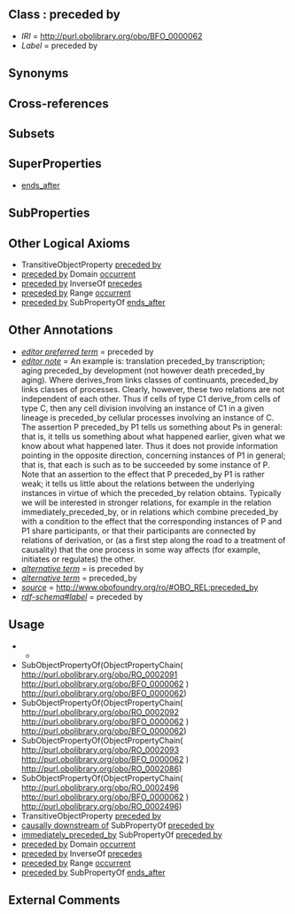 
## Class : preceded by

 * *IRI* = http://purl.obolibrary.org/obo/BFO_0000062
 * *Label* = preceded by

## Synonyms


## Cross-references


## Subsets


## SuperProperties

 * [ends_after](../../RO/86/RO_0002086.md)

## SubProperties


## Other Logical Axioms

 * TransitiveObjectProperty [preceded by](../../BFO/62/BFO_0000062.md)
 * [preceded by](../../BFO/62/BFO_0000062.md) Domain [occurrent](../../BFO/03/BFO_0000003.md)
 * [preceded by](../../BFO/62/BFO_0000062.md) InverseOf [precedes](../../BFO/63/BFO_0000063.md)
 * [preceded by](../../BFO/62/BFO_0000062.md) Range [occurrent](../../BFO/03/BFO_0000003.md)
 * [preceded by](../../BFO/62/BFO_0000062.md) SubPropertyOf [ends_after](../../RO/86/RO_0002086.md)

## Other Annotations

 * *[editor preferred term](../../IAO/11/IAO_0000111.md)* = preceded by
 * *[editor note](../../IAO/16/IAO_0000116.md)* = An example is: translation preceded_by transcription; aging preceded_by development (not however death preceded_by aging). Where derives_from links classes of continuants, preceded_by links classes of processes. Clearly, however, these two relations are not independent of each other. Thus if cells of type C1 derive_from cells of type C, then any cell division involving an instance of C1 in a given lineage is preceded_by cellular processes involving an instance of C.    The assertion P preceded_by P1 tells us something about Ps in general: that is, it tells us something about what happened earlier, given what we know about what happened later. Thus it does not provide information pointing in the opposite direction, concerning instances of P1 in general; that is, that each is such as to be succeeded by some instance of P. Note that an assertion to the effect that P preceded_by P1 is rather weak; it tells us little about the relations between the underlying instances in virtue of which the preceded_by relation obtains. Typically we will be interested in stronger relations, for example in the relation immediately_preceded_by, or in relations which combine preceded_by with a condition to the effect that the corresponding instances of P and P1 share participants, or that their participants are connected by relations of derivation, or (as a first step along the road to a treatment of causality) that the one process in some way affects (for example, initiates or regulates) the other.
 * *[alternative term](../../IAO/18/IAO_0000118.md)* = is preceded by
 * *[alternative term](../../IAO/18/IAO_0000118.md)* = preceded_by
 * *[source](../../ce/source.md)* = http://www.obofoundry.org/ro/#OBO_REL:preceded_by
 * *[rdf-schema#label](../../el/rdf-schema#label.md)* = preceded by

## Usage

 * -
 * SubObjectPropertyOf(ObjectPropertyChain( <http://purl.obolibrary.org/obo/RO_0002091> <http://purl.obolibrary.org/obo/BFO_0000062> ) <http://purl.obolibrary.org/obo/BFO_0000062>)
 * SubObjectPropertyOf(ObjectPropertyChain( <http://purl.obolibrary.org/obo/RO_0002092> <http://purl.obolibrary.org/obo/BFO_0000062> ) <http://purl.obolibrary.org/obo/BFO_0000062>)
 * SubObjectPropertyOf(ObjectPropertyChain( <http://purl.obolibrary.org/obo/RO_0002093> <http://purl.obolibrary.org/obo/BFO_0000062> ) <http://purl.obolibrary.org/obo/RO_0002086>)
 * SubObjectPropertyOf(ObjectPropertyChain( <http://purl.obolibrary.org/obo/RO_0002496> <http://purl.obolibrary.org/obo/BFO_0000062> ) <http://purl.obolibrary.org/obo/RO_0002496>)
 * TransitiveObjectProperty [preceded by](../../BFO/62/BFO_0000062.md)
 * [causally downstream of](../../RO/04/RO_0002404.md) SubPropertyOf [preceded by](../../BFO/62/BFO_0000062.md)
 * [immediately_preceded_by](../../RO/87/RO_0002087.md) SubPropertyOf [preceded by](../../BFO/62/BFO_0000062.md)
 * [preceded by](../../BFO/62/BFO_0000062.md) Domain [occurrent](../../BFO/03/BFO_0000003.md)
 * [preceded by](../../BFO/62/BFO_0000062.md) InverseOf [precedes](../../BFO/63/BFO_0000063.md)
 * [preceded by](../../BFO/62/BFO_0000062.md) Range [occurrent](../../BFO/03/BFO_0000003.md)
 * [preceded by](../../BFO/62/BFO_0000062.md) SubPropertyOf [ends_after](../../RO/86/RO_0002086.md)

## External Comments

